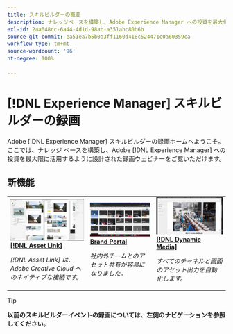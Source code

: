 ```yaml
---
title: スキルビルダーの概要
description: ナレッジベースを構築し、Adobe Experience Manager への投資を最大化する録画ウェビナーシリーズ
exl-id: 2aa648cc-6a44-4d1d-98ab-a351abc80b6b
source-git-commit: ea51ea7b5b0a3ff1160d418c524471c0a60359ca
workflow-type: tm+mt
source-wordcount: '96'
ht-degree: 100%

---
```


# [!DNL Experience Manager] スキルビルダーの録画

Adobe [!DNL Experience Manager] スキルビルダーの録画ホームへようこそ。ここでは、ナレッジ ベースを構築し、Adobe [!DNL Experience Manager] への投資を最大限に活用するように設計された録画ウェビナーをご覧いただけます。

## 新機能

<table>
<tr>
  <td>
    <a href="https://experienceleague.adobe.com/ja/docs/experience-manager-skill-builder/skill-builder/for-2020/asset-link">
      <img alt="[!DNL Asset Link]" src="assets/332127.jpeg" />
    </a>
    <div>
      <a href="https://experienceleague.adobe.com/ja/docs/experience-manager-skill-builder/skill-builder/for-2020/asset-link">
    <strong>[!DNL Asset Link]</strong>
    </a>
    </div>
    <p>
    <em>[!DNL Asset Link] は、Adobe Creative Cloud へのネイティブな接続です。</em>
    <p>
  </td>
  <td>
    <a href="https://experienceleague.adobe.com/ja/docs/experience-manager-skill-builder/skill-builder/for-2020/brand-portal">
    <img alt="Brand Portal" src="assets/332133.jpeg" />
    </a>
    <div>
    <a href="https://experienceleague.adobe.com/ja/docs/experience-manager-skill-builder/skill-builder/for-2020/brand-portal">
    <strong>Brand Portal</strong>
    </a>
    </div>
    <p>
    <em>社内外チームとのアセット共有が容易になりました。</em>
    </p>
  </td>
  <td>
    <a href="https://experienceleague.adobe.com/ja/docs/experience-manager-skill-builder/skill-builder/for-2020/dynamic-media">
      <img alt="[!DNL Dynamic Media]" src="assets/332132.jpeg" />
    </a>
     <div>
      <a href="https://experienceleague.adobe.com/ja/docs/experience-manager-skill-builder/skill-builder/for-2020/dynamic-media">
        <strong>[!DNL Dynamic Media]</strong>
      </a>
    </div>
    <p>
    <em>すべてのチャネルと画面のアセット出力を自動化します。</em>
    <p>
  </td>
</tr>
</table>

>[!TIP]
>
>**以前のスキルビルダーイベントの録画については、左側のナビゲーションを参照してください**。
